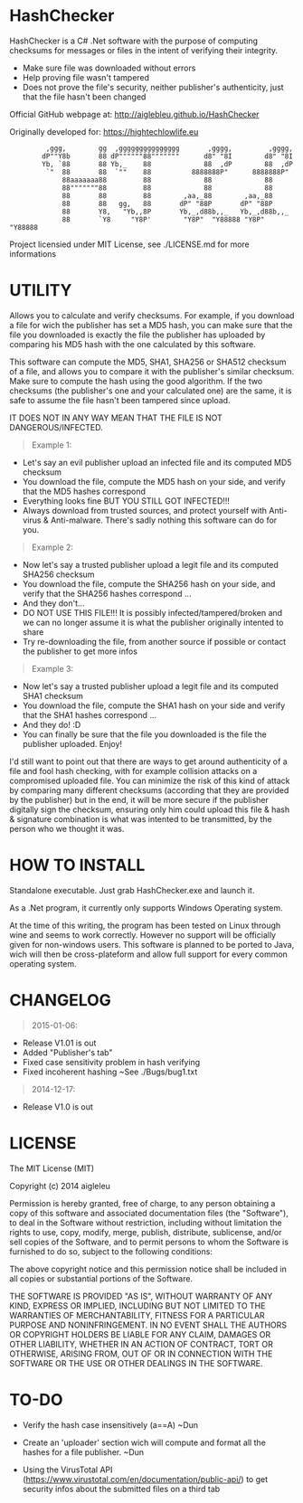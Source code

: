 HashChecker
===========
HashChecker is a C# .Net software with the purpose of computing checksums for messages or files in the intent of verifying their integrity.

* Make sure file was downloaded without errors
* Help proving file wasn't tampered
* Does not prove the file's security, neither publisher's authenticity, just that the file hasn't been changed

Official GitHub webpage at:
http://aiglebleu.github.io/HashChecker

Originally developed for:
https://hightechlowlife.eu


             ,ggg,        gg  ,ggggggggggggggg       ,gggg,         ,gggg,        
            dP""Y8b       88 dP""""""88"""""""      d8" "8I        d8" "8I        
            Yb, `88       88 Yb,_    88             88  ,dP        88  ,dP        
             `"  88       88  `""    88          8888888P"      8888888P"         
                 88aaaaaaa88         88             88             88             
                 88"""""""88         88             88             88             
                 88       88         88        ,aa,_88        ,aa,_88             
                 88       88   gg,   88       dP" "88P       dP" "88P             
                 88       Y8,   "Yb,,8P       Yb,_,d88b,,_   Yb,_,d88b,,_         
                 88       `Y8     "Y8P'        "Y8P"  "Y88888 "Y8P"  "Y88888       



Project licensied under MIT License, see ./LICENSE.md for more informations


UTILITY
=======
Allows you to calculate and verify checksums. For example, if you download a file for wich the publisher has set a MD5 hash, you can make sure that the file you downloaded is exactly the file the publisher has uploaded by comparing his MD5 hash with the one calculated by this software.

This software can compute the MD5, SHA1, SHA256 or SHA512 checksum of a file, and allows you to compare it with the publisher's similar checksum. Make sure to compute the hash using the good algorithm. If the two checksums (the publisher's one and your calculated one) are the same, it is safe to assume the file hasn't been tampered since upload.

IT DOES NOT IN ANY WAY MEAN THAT THE FILE IS NOT DANGEROUS/INFECTED.

>Example 1:
- Let's say an evil publisher upload an infected file and its computed MD5 checksum
- You download the file, compute the MD5 hash on your side, and verify that the MD5 hashes correspond
- Everything looks fine BUT YOU STILL GOT INFECTED!!!
- Always download from trusted sources, and protect yourself with Anti-virus & Anti-malware. There's sadly nothing this software can do for you.

>Example 2:
- Now let's say a trusted publisher upload a legit file and its computed SHA256 checksum
- You download the file, compute the SHA256 hash on your side, and verify that the SHA256 hashes correspond ...
- And they don't...
- DO NOT USE THIS FILE!!! It is possibly infected/tampered/broken and we can no longer assume it is what the publisher originally intented to share
- Try re-downloading the file, from another source if possible or contact the publisher to get more infos

>Example 3:
- Now let's say a trusted publisher upload a legit file and its computed SHA1 checksum
- You download the file, compute the SHA1 hash on your side and verify that the SHA1 hashes correspond ...
- And they do! :D
- You can finally be sure that the file you downloaded is the file the publisher uploaded. Enjoy!


I'd still want to point out that there are ways to get around authenticity of a file and fool hash checking, with for example collision attacks on a compromised uploaded file. You can minimize the risk of this kind of attack by comparing many different checksums (according that they are provided by the publisher) but in the end, it will be more secure if the publisher digitally sign the checksum, ensuring only him could upload this file & hash & signature combination is what was intented to be transmitted, by the person who we thought it was.

HOW TO INSTALL
==============
Standalone executable.
Just grab HashChecker.exe and launch it.

As a .Net program, it currently only supports Windows Operating system.

At the time of this writing, the program has been tested on Linux through wine and seems to work correctly. However no support will be officially given for non-windows users. This software is planned to be ported to Java, wich will then be cross-plateform and allow full support for every common operating system.

CHANGELOG
=========
>2015-01-06:
* Release V1.01 is out
* Added "Publisher's tab"
* Fixed case sensitivity problem in hash verifying
* Fixed incoherent hashing ~See ./Bugs/bug1.txt

>2014-12-17:
* Release V1.0 is out

LICENSE
=======
The MIT License (MIT)

Copyright (c) 2014 aigleleu

Permission is hereby granted, free of charge, to any person obtaining a copy of this software and associated documentation files (the "Software"), to deal in the Software without restriction, including without limitation the rights to use, copy, modify, merge, publish, distribute, sublicense, and/or sell copies of the Software, and to permit persons to whom the Software is furnished to do so, subject to the following conditions:

The above copyright notice and this permission notice shall be included in all copies or substantial portions of the Software.

THE SOFTWARE IS PROVIDED "AS IS", WITHOUT WARRANTY OF ANY KIND, EXPRESS OR IMPLIED, INCLUDING BUT NOT LIMITED TO THE WARRANTIES OF MERCHANTABILITY, FITNESS FOR A PARTICULAR PURPOSE AND NONINFRINGEMENT. IN NO EVENT SHALL THE AUTHORS OR COPYRIGHT HOLDERS BE LIABLE FOR ANY CLAIM, DAMAGES OR OTHER LIABILITY, WHETHER IN AN ACTION OF CONTRACT, TORT OR OTHERWISE, ARISING FROM, OUT OF OR IN CONNECTION WITH THE SOFTWARE OR THE USE OR OTHER DEALINGS IN THE SOFTWARE.

 
 TO-DO
======
- Verify the hash case insensitively (a==A) ~Dun

- Create an 'uploader' section wich will compute and format all the hashes for a file publisher. ~Dun

- Using the VirusTotal API (https://www.virustotal.com/en/documentation/public-api/) to get security infos about the submitted files on a third tab

